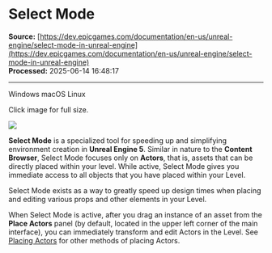 # Select Mode

**Source:** [https://dev.epicgames.com/documentation/en-us/unreal-engine/select-mode-in-unreal-engine](https://dev.epicgames.com/documentation/en-us/unreal-engine/select-mode-in-unreal-engine)  
**Processed:** 2025-06-14 16:48:17

---

Windows macOS Linux

Click image for full size.

![](https://d1iv7db44yhgxn.cloudfront.net/documentation/images/e5d499eb-5c4c-4fd5-9e1e-12a036d5c7d1/placemode_mac.png)

**Select Mode** is a specialized tool for speeding up and simplifying environment creation in **Unreal Engine 5**. Similar in nature to the **Content Browser**, Select Mode focuses only on **Actors**, that is, assets that can be directly placed within your level. While active, Select Mode gives you immediate access to all objects that you have placed within your Level.

Select Mode exists as a way to greatly speed up design times when placing and editing various props and other elements in your Level.

When Select Mode is active, after you drag an instance of an asset from the **Place Actors** panel (by default, located in the upper left corner of the main interface), you can immediately transform and edit Actors in the Level. See [Placing Actors](/documentation/en-us/unreal-engine/placing-actors-in-unreal-engine) for other methods of placing Actors.